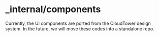 # \_internal/components

Currently, the UI components are ported from the CloudTower design system.
In the future, we will move these codes into a standalone repo.
